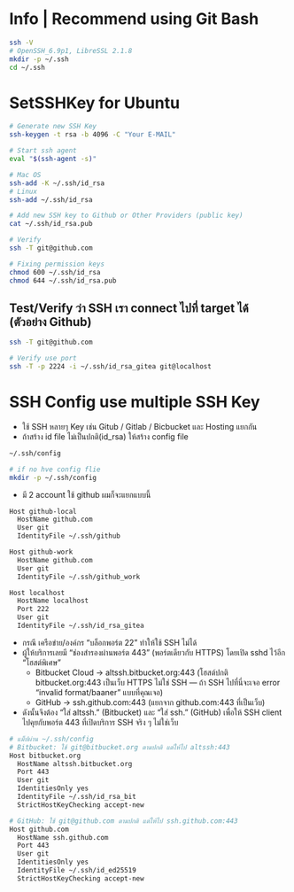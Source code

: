 # Info | Recommend using Git Bash

```bash
ssh -V
# OpenSSH_6.9p1, LibreSSL 2.1.8
mkdir -p ~/.ssh
cd ~/.ssh

```

# SetSSHKey for Ubuntu

```bash
# Generate new SSH Key
ssh-keygen -t rsa -b 4096 -C "Your E-MAIL"

# Start ssh agent
eval "$(ssh-agent -s)"

# Mac OS
ssh-add -K ~/.ssh/id_rsa
# Linux
ssh-add ~/.ssh/id_rsa

# Add new SSH key to Github or Other Providers (public key)
cat ~/.ssh/id_rsa.pub

# Verify
ssh -T git@github.com

# Fixing permission keys
chmod 600 ~/.ssh/id_rsa
chmod 644 ~/.ssh/id_rsa.pub
```

## Test/Verify ว่า SSH เรา connect ไปที่ target ได้ (ตัวอย่าง Github)
```bash
ssh -T git@github.com

# Verify use port
ssh -T -p 2224 -i ~/.ssh/id_rsa_gitea git@localhost

```

# SSH Config use multiple SSH Key

- ใช้ SSH หลายๆ Key เช่น Gitub / Gitlab / Bicbucket และ Hosting แยกกัน
- ถ้าสร้าง id file ไม่เป็นปกติ(id_rsa) ให้สร้าง config file

```bash
~/.ssh/config

# if no hve config flie
mkdir -p ~/.ssh/config
```

- มี 2 account ใช้ github ผมก็จะแยกแบบนี้

```bash
Host github-local
  HostName github.com
  User git
  IdentityFile ~/.ssh/github

Host github-work
  HostName github.com
  User git
  IdentityFile ~/.ssh/github_work

Host localhost
  HostName localhost
  Port 222
  User git
  IdentityFile ~/.ssh/id_rsa_gitea

```

- กรณี เครือข่าย/องค์กร “บล็อกพอร์ต 22” ทำให้ใช้ SSH ไม่ได้
- ผู้ให้บริการเลยมี “ช่องสำรองผ่านพอร์ต 443” (พอร์ตเดียวกับ HTTPS) โดยเปิด sshd ไว้อีก “โฮสต์พิเศษ”
  - Bitbucket Cloud → altssh.bitbucket.org:443
    (โฮสต์ปกติ bitbucket.org:443 เป็นเว็บ HTTPS ไม่ใช่ SSH — ถ้า SSH ไปที่นี่จะเจอ error “invalid format/baaner” แบบที่คุณเจอ)
  - GitHub → ssh.github.com:443
(แยกจาก github.com:443 ที่เป็นเว็บ)
- ดังนั้นจึงต้อง “ใส่ altssh.” (Bitbucket) และ “ใส่ ssh.” (GitHub) เพื่อให้ SSH client ไปคุยกับพอร์ต 443 ที่เปิดบริการ SSH จริง ๆ ไม่ใช่เว็บ
```bash
# แม็ปผ่าน ~/.ssh/config
# Bitbucket: ใช้ git@bitbucket.org ตามปกติ แต่ให้ไป altssh:443
Host bitbucket.org
  HostName altssh.bitbucket.org
  Port 443
  User git
  IdentitiesOnly yes
  IdentityFile ~/.ssh/id_rsa_bit
  StrictHostKeyChecking accept-new

# GitHub: ใช้ git@github.com ตามปกติ แต่ให้ไป ssh.github.com:443
Host github.com
  HostName ssh.github.com
  Port 443
  User git
  IdentitiesOnly yes
  IdentityFile ~/.ssh/id_ed25519
  StrictHostKeyChecking accept-new

```
